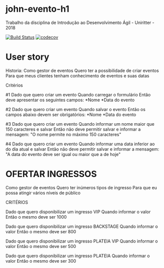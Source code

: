 # john-evento-h1
Trabalho da disciplina de Introdução ao Desenvolvimento Ágil - Uniritter - 2018

[![Build Status](https://travis-ci.org/mfgonzalez/johnEvento.svg?branch=master)](https://travis-ci.org/mfgonzalez/johnEvento)
[![codecov](https://codecov.io/gh/mfgonzalez/johnEvento/branch/master/graph/badge.svg)](https://codecov.io/gh/mfgonzalez/johnEvento)

# User story

Historia:
Como gestor de eventos
Quero ter a possibilidade de criar eventos
Para que meus clientes tenham conhecimento de eventos e suas datas

Critérios

#1
Dado que quero criar um evento
Quando  carregar o formulário
Então deve apresentar os seguintes campos:
*Nome
*Data do evento


#2
Dado que quero criar um evento
Quando salvar o evento
Então os campos abaixo devem ser obrigatórios:
*Nome
*Data do evento

#3
Dado que quero criar um evento
Quando informar um nome maior que 150 caracteres e salvar
Então não deve permitir salvar e informar a mensagem:
"O nome permite no máximo 150 caracteres"

#4
Dado que quero criar um evento
Quando informar uma data inferior ao do dia atual e salvar
Então não deve permitir salvar e informar a mensagem:
"A data do evento deve ser igual ou maior que a de hoje"



# OFERTAR INGRESSOS

Como gestor de eventos
Quero ter inúmeros tipos de ingresso
Para que eu possa atingir vários níveis de público

CRITÉRIOS

Dado que quero disponibilizar um ingresso VIP
Quando informar o valor
Então o mesmo deve ser 1000

Dado que quero disponibilizar um ingresso BACKSTAGE
Quando informar o valor
Então o mesmo deve ser 800


Dado que quero disponibilizar um ingresso PLATEIA VIP
Quando informar o valor
Então o mesmo deve ser 500


Dado que quero disponibilizar um ingresso PLATEIA
Quando informar o valor
Então o mesmo deve ser 300



